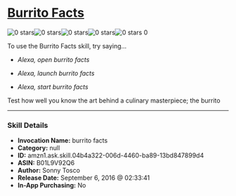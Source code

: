# [Burrito Facts](http://alexa.amazon.com/#skills/amzn1.ask.skill.04b4a322-006d-4460-ba89-13bd847899d4)
![0 stars](../../images/ic_star_border_black_18dp_1x.png)![0 stars](../../images/ic_star_border_black_18dp_1x.png)![0 stars](../../images/ic_star_border_black_18dp_1x.png)![0 stars](../../images/ic_star_border_black_18dp_1x.png)![0 stars](../../images/ic_star_border_black_18dp_1x.png) 0

To use the Burrito Facts skill, try saying...

* *Alexa, open burrito facts*

* *Alexa, launch burrito facts*

* *Alexa, start burrito facts*

Test how well you know the art behind a culinary masterpiece; the burrito

***

### Skill Details

* **Invocation Name:** burrito facts
* **Category:** null
* **ID:** amzn1.ask.skill.04b4a322-006d-4460-ba89-13bd847899d4
* **ASIN:** B01L9V92Q6
* **Author:** Sonny Tosco
* **Release Date:** September 6, 2016 @ 02:33:41
* **In-App Purchasing:** No
